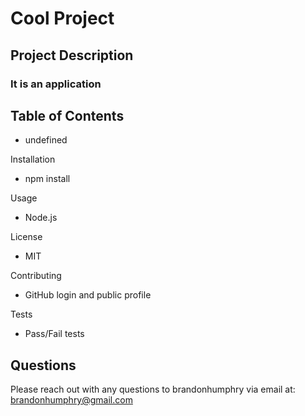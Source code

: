 

# Cool Project

## Project Description
### It is an application

## Table of Contents
* undefined


Installation
* npm install 

Usage
* Node.js 

License
* MIT 

Contributing
* GitHub login and public profile 

Tests
* Pass/Fail tests 

## Questions

Please reach out with any questions to brandonhumphry via email at: brandonhumphry@gmail.com


